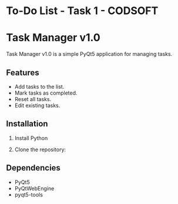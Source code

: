 # To-Do List - Task 1  - CODSOFT  

# Task Manager v1.0

Task Manager v1.0 is a simple PyQt5 application for managing tasks.

## Features

- Add tasks to the list.
- Mark tasks as completed.
- Reset all tasks.
- Edit existing tasks.

## Installation

1. Install Python 

2. Clone the repository:

## Dependencies
- PyQt5
- PyQtWebEngine
- pyqt5-tools
